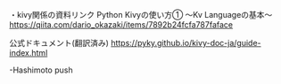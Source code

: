 
・kivy関係の資料リンク
Python Kivyの使い方① ～Kv Languageの基本～
https://qiita.com/dario_okazaki/items/7892b24fcfa787faface

公式ドキュメント(翻訳済み)
https://pyky.github.io/kivy-doc-ja/guide-index.html

-Hashimoto push
